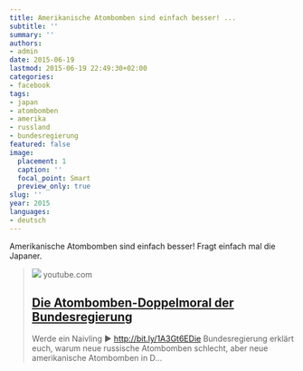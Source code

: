 ```yaml
---
title: Amerikanische Atombomben sind einfach besser! ...
subtitle: ''
summary: ''
authors:
- admin
date: 2015-06-19
lastmod: 2015-06-19 22:49:30+02:00
categories:
- facebook
tags:
- japan
- atombomben
- amerika
- russland
- bundesregierung
featured: false
image:
  placement: 1
  caption: ''
  focal_point: Smart
  preview_only: true
slug: ''
year: 2015
languages:
- deutsch
---
```


Amerikanische Atombomben sind einfach besser! Fragt einfach mal die Japaner.
> [![](https://i.ytimg.com/vi/C4RalenYhoY/maxresdefault.jpg)](https://www.youtube.com/watch?v=C4RalenYhoY)
> youtube.com
> ## [Die Atombomben-Doppelmoral der Bundesregierung](https://www.youtube.com/watch?v=C4RalenYhoY)
>
>Werde ein Naivling ► http://bit.ly/1A3Gt6EDie Bundesregierung erklärt euch, warum neue russische Atombomben schlecht, aber neue amerikanische Atombomben in D...